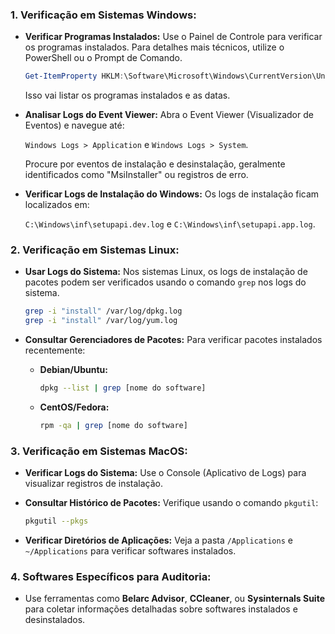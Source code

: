 

### **1. Verificação em Sistemas Windows:**

- **Verificar Programas Instalados:**
  Use o Painel de Controle para verificar os programas instalados. Para detalhes mais técnicos, utilize o PowerShell ou o Prompt de Comando.

  ```powershell
  Get-ItemProperty HKLM:\Software\Microsoft\Windows\CurrentVersion\Uninstall\* | Select-Object DisplayName, InstallDate
  ```
  
  Isso vai listar os programas instalados e as datas.

- **Analisar Logs do Event Viewer:**
  Abra o Event Viewer (Visualizador de Eventos) e navegue até:
  
  `Windows Logs > Application` e `Windows Logs > System`.
  
  Procure por eventos de instalação e desinstalação, geralmente identificados como "MsiInstaller" ou registros de erro.

- **Verificar Logs de Instalação do Windows:**
  Os logs de instalação ficam localizados em:
  
  `C:\Windows\inf\setupapi.dev.log` e `C:\Windows\inf\setupapi.app.log`.

### **2. Verificação em Sistemas Linux:**

- **Usar Logs do Sistema:**
  Nos sistemas Linux, os logs de instalação de pacotes podem ser verificados usando o comando `grep` nos logs do sistema.

  ```bash
  grep -i "install" /var/log/dpkg.log
  grep -i "install" /var/log/yum.log
  ```

- **Consultar Gerenciadores de Pacotes:**
  Para verificar pacotes instalados recentemente:

  - **Debian/Ubuntu:**
    ```bash
    dpkg --list | grep [nome do software]
    ```
  
  - **CentOS/Fedora:**
    ```bash
    rpm -qa | grep [nome do software]
    ```

### **3. Verificação em Sistemas MacOS:**

- **Verificar Logs do Sistema:**
  Use o Console (Aplicativo de Logs) para visualizar registros de instalação.

- **Consultar Histórico de Pacotes:**
  Verifique usando o comando `pkgutil`:
  
  ```bash
  pkgutil --pkgs
  ```

- **Verificar Diretórios de Aplicações:**
  Veja a pasta `/Applications` e `~/Applications` para verificar softwares instalados.

### **4. Softwares Específicos para Auditoria:**

- Use ferramentas como **Belarc Advisor**, **CCleaner**, ou **Sysinternals Suite** para coletar informações detalhadas sobre softwares instalados e desinstalados.


